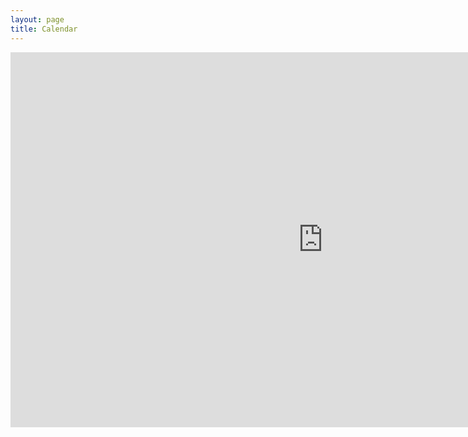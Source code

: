 ```yaml
---
layout: page
title: Calendar
---
```


<p align="center"><iframe src="https://www.google.com/calendar/embed?showTitle=0&amp;showPrint=0&amp;showCalendars=0&amp;height=600&amp;wkst=2&amp;hl=en&amp;bgcolor=%23ffcc00&amp;src=vmoov369qp7d6fneps11vqfej8%40group.calendar.google.com&amp;color=%238D6F47&amp;src=4iebdv2ccjku5er6kdahkd8beo%40group.calendar.google.com&amp;color=%235229A3&amp;src=8qtg2lo5dc8vg0rnsbrj2l2tis%40group.calendar.google.com&amp;color=%23865A5A&amp;ctz=America%2FNew_York" style=" border-width:0 " width="1000" height="600" frameborder="0" scrolling="no"></iframe></p>